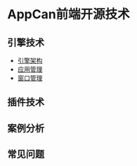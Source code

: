 # AppCan前端开源技术

## 引擎技术

* [ 引擎架构 ](https://github.com/AppCanOpenSource/code4appcan/tree/master/engine)
* [ 应用管理 ](https://github.com/AppCanOpenSource/code4appcan/tree/master/widget)
* [ 窗口管理 ](https://github.com/AppCanOpenSource/code4appcan/tree/master/window)

## 插件技术

## 案例分析

## 常见问题
